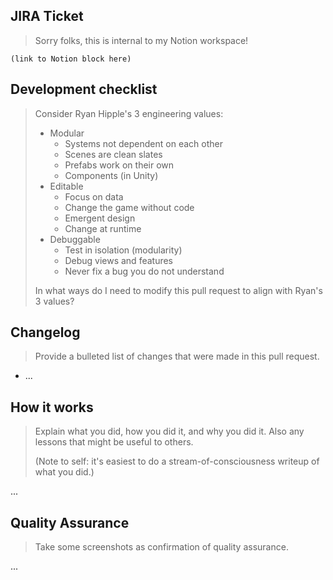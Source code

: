 ## JIRA Ticket

> Sorry folks, this is internal to my Notion workspace!

```
(link to Notion block here)
```

## Development checklist

> Consider Ryan Hipple's 3 engineering values:
> 
> * Modular
>     * Systems not dependent on each other
>     * Scenes are clean slates
>     * Prefabs work on their own
>     * Components (in Unity)
> * Editable
>     * Focus on data
>     * Change the game without code
>     * Emergent design
>     * Change at runtime
> * Debuggable
>     * Test in isolation (modularity)
>     * Debug views and features
>     * Never fix a bug you do not understand
> 
> In what ways do I need to modify this pull request to align with Ryan's 3 values?

## Changelog

> Provide a bulleted list of changes that were made in this pull request.

* ...

## How it works

> Explain what you did, how you did it, and why you did it. Also any lessons that might be useful to others.
>
> (Note to self: it's easiest to do a stream-of-consciousness writeup of what you did.)

...

## Quality Assurance

> Take some screenshots as confirmation of quality assurance.

...
